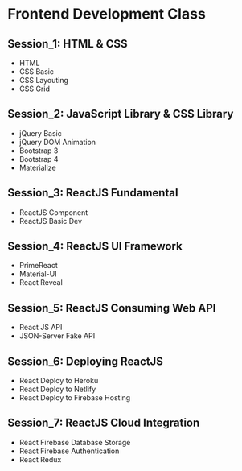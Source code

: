 # Frontend Development Class

## Session_1: HTML & CSS

- HTML
- CSS Basic
- CSS Layouting
- CSS Grid

## Session_2: JavaScript Library & CSS Library

- jQuery Basic
- jQuery DOM Animation
- Bootstrap 3
- Bootstrap 4
- Materialize

## Session_3: ReactJS Fundamental

- ReactJS Component
- ReactJS Basic Dev

## Session_4: ReactJS UI Framework

- PrimeReact
- Material-UI
- React Reveal

## Session_5: ReactJS Consuming Web API

- React JS API
- JSON-Server Fake API

## Session_6: Deploying ReactJS

- React Deploy to Heroku
- React Deploy to Netlify
- React Deploy to Firebase Hosting

## Session_7: ReactJS Cloud Integration

- React Firebase Database Storage
- React Firebase Authentication
- React Redux
